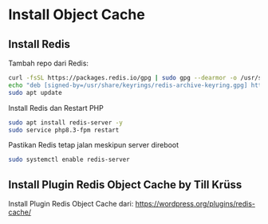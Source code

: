 # Install Object Cache

## Install Redis
Tambah repo dari Redis:
```bash
curl -fsSL https://packages.redis.io/gpg | sudo gpg --dearmor -o /usr/share/keyrings/redis-archive-keyring.gpg
echo "deb [signed-by=/usr/share/keyrings/redis-archive-keyring.gpg] https://packages.redis.io/deb $(lsb_release -cs) main" | sudo tee /etc/apt/sources.list.d/redis.list
sudo apt update
```

Install Redis dan Restart PHP
```bash
sudo apt install redis-server -y
sudo service php8.3-fpm restart
```

Pastikan Redis tetap jalan meskipun server direboot
```bash
sudo systemctl enable redis-server
```

## Install Plugin Redis Object Cache by Till Krüss
Install Plugin Redis Object Cache dari: https://wordpress.org/plugins/redis-cache/